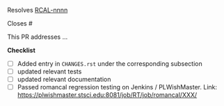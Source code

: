 <!-- If this PR closes a JIRA ticket, make sure the title starts with the JIRA issue number,
for example RCAL-1234: <Fix a bug> -->
Resolves [RCAL-nnnn](https://jira.stsci.edu/browse/RCAL-nnnn)

<!-- If this PR closes a GitHub issue, reference it here by its number -->
Closes #

<!-- describe the changes comprising this PR here -->
This PR addresses ...

**Checklist**
- [ ] Added entry in `CHANGES.rst` under the corresponding subsection
- [ ] updated relevant tests
- [ ] updated relevant documentation
- [ ] Passed romancal regression testing on Jenkins / PLWishMaster. Link: https://plwishmaster.stsci.edu:8081/job/RT/job/romancal/XXX/

